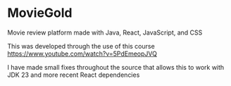 # MovieGold
Movie review platform made with Java, React, JavaScript, and CSS

This was developed through the use of this course https://www.youtube.com/watch?v=5PdEmeopJVQ

I have made small fixes throughout the source that allows this to work with JDK 23 and more recent React dependencies

